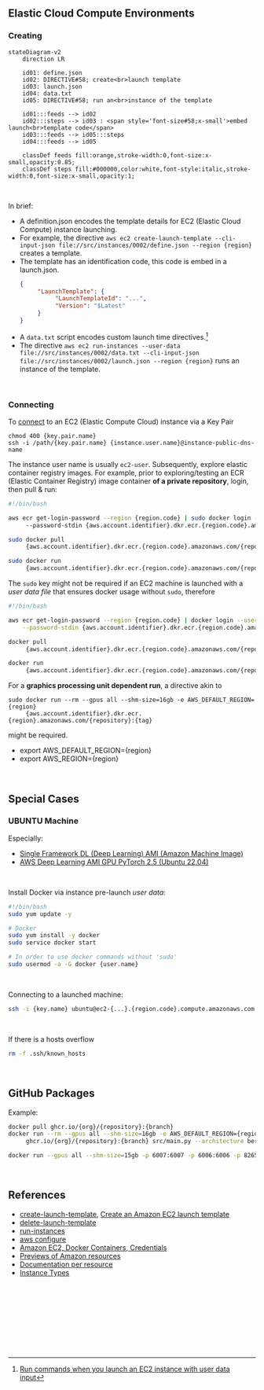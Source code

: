 <br>

## Elastic Cloud Compute Environments

### Creating

```mermaid
stateDiagram-v2
    direction LR
    
    id01: define.json
    id02: DIRECTIVE#58; create<br>launch template
    id03: launch.json
    id04: data.txt
    id05: DIRECTIVE#58; run an<br>instance of the template
    
    id01:::feeds --> id02
    id02:::steps --> id03 : <span style='font-size#58;x-small'>embed launch<br>template code</span>
    id03:::feeds --> id05:::steps
    id04:::feeds --> id05

    classDef feeds fill:orange,stroke-width:0,font-size:x-small,opacity:0.85;
    classDef steps fill:#000000,color:white,font-style:italic,stroke-width:0,font-size:x-small,opacity:1;
```

<br>

In brief:

* A definition.json encodes the template details for EC2 (Elastic Cloud Compute) instance launching. 
* For example, the directive `aws ec2 create-launch-template --cli-input-json file://src/instances/0002/define.json --region {region}` creates a template.
* The template has an identification code, this code is embed in a launch.json.
     ```json
     {
          "LaunchTemplate": {
               "LaunchTemplateId": "...",
               "Version": "$Latest"
          }
    }
    ```
* A `data.txt` script encodes custom launch time directives.[^user-data]
* The directive `aws ec2 run-instances --user-data file://src/instances/0002/data.txt --cli-input-json file://src/instances/0002/launch.json --region {region}` runs an instance of the template.

<br>

### Connecting

To <a href="https://docs.aws.amazon.com/AWSEC2/latest/UserGuide/connect-linux-inst-ssh.html" target="_blank">connect</a> to an EC2 (Elastic Compute Cloud) instance via a Key Pair

```shell
chmod 400 {key.pair.name}
ssh -i /path/{key.pair.name} {instance.user.name}@instance-public-dns-name
```

The instance user name is usually `ec2-user`.  Subsequently, explore elastic container registry images.  For example, prior to exploring/testing an ECR (Elastic Container Registry) image container **of a private repository**, login, then pull & run:

```bash
#!/bin/bash

aws ecr get-login-password --region {region.code} | sudo docker login --username AWS 
     --password-stdin {aws.account.identifier}.dkr.ecr.{region.code}.amazonaws.com

sudo docker pull 
     {aws.account.identifier}.dkr.ecr.{region.code}.amazonaws.com/{repository.name}:{image.tag}

sudo docker run 
     {aws.account.identifier}.dkr.ecr.{region.code}.amazonaws.com/{repository.name}:{image.tag}
```

The `sudo` key might not be required if an EC2 machine is launched with a *user data file* that ensures docker usage without `sudo`, therefore

```bash
#!/bin/bash

aws ecr get-login-password --region {region.code} | docker login --username AWS \
    --password-stdin {aws.account.identifier}.dkr.ecr.{region.code}.amazonaws.com

docker pull 
     {aws.account.identifier}.dkr.ecr.{region.code}.amazonaws.com/{repository.name}:{tag.name}

docker run 
     {aws.account.identifier}.dkr.ecr.{region.code}.amazonaws.com/{repository.name}:{tag.name}
```

For a **graphics processing unit dependent run**, a directive akin to

```shell
sudo docker run --rm --gpus all --shm-size=16gb -e AWS_DEFAULT_REGION={region}
     {aws.account.identifier}.dkr.ecr.{region}.amazonaws.com/{repository}:{tag}
```

might be required.

* export AWS_DEFAULT_REGION={region}
* export AWS_REGION={region}


<br>


## Special Cases

### UBUNTU Machine

Especially:

* [Single Framework DL (Deep Learning) AMI (Amazon Machine Image)](https://docs.aws.amazon.com/dlami/latest/devguide/appendix-ami-release-notes.html)
* [AWS Deep Learning AMI GPU PyTorch 2.5 (Ubuntu 22.04)](https://aws.amazon.com/releasenotes/aws-deep-learning-ami-gpu-pytorch-2-5-ubuntu-22-04/)

<br>

Install Docker via instance pre-launch *user data*:

```bash
#!/bin/bash
sudo yum update -y

# Docker
sudo yum install -y docker
sudo service docker start

# In order to use docker commands without 'sudo'
sudo usermod -a -G docker {user.name}
```

<br>

Connecting to a launched machine:

```bash
ssh -i {key.name} ubuntu@ec2-{...}.{region.code}.compute.amazonaws.com
```

<br>

If there is a hosts overflow

```bash
rm -f .ssh/known_hosts
```

<br>

## GitHub Packages

Example:

```bash
docker pull ghcr.io/{org}/{repository}:{branch}
docker run --rm --gpus all --shm-size=16gb -e AWS_DEFAULT_REGION={region.code} 
     ghcr.io/{org}/{repository}:{branch} src/main.py --architecture bert
```

```bash
docker run --gpus all --shm-size=15gb -p 6007:6007 -p 6006:6006 -p 8265:8265 -p 6379:6379 -e AWS_DEFAULT_REGION={region.code} ghcr.io/membranes/text:master src/main.py --architecture bert
```

<br>


## References

* [create-launch-template](https://awscli.amazonaws.com/v2/documentation/api/latest/reference/ec2/create-launch-template.html), [Create an Amazon EC2 launch template](https://docs.aws.amazon.com/AWSEC2/latest/UserGuide/create-launch-template.html#create-launch-template-define-parameters)
* [delete-launch-template](https://docs.aws.amazon.com/cli/latest/reference/ec2/delete-launch-template.html)
* [run-instances](https://awscli.amazonaws.com/v2/documentation/api/latest/reference/ec2/run-instances.html)
* [aws configure](https://thereferences.github.io/practice/docs/build/html/development/integration/cloud.html)
* [Amazon EC2, Docker Containers, Credentials](https://www.baeldung.com/ops/docker-container-pass-aws-credentials)
* [Previews of Amazon resources](https://aws.amazon.com/documentation-overview/)
* [Documentation per resource](https://docs.aws.amazon.com)
* [Instance Types](https://aws.amazon.com/ec2/instance-types/)

<br>
<br>

<br>
<br>

<br>
<br>

<br>
<br>


[^user-data]: [Run commands when you launch an EC2 instance with user data input](https://docs.aws.amazon.com/AWSEC2/latest/UserGuide/user-data.html)
